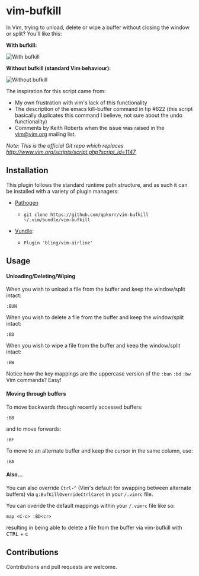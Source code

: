 # vim-bufkill

In Vim, trying to unload, delete or wipe a buffer without closing the window or split? You'll like this:

**With bufkill:**

![With bufkill](http://i59.tinypic.com/2mh6kc6.gif)

**Without bufkill (standard Vim behaviour):**

![Without bufkill](http://i58.tinypic.com/jaweg6.gif)

The inspiration for this script came from:
 * My own frustration with vim's lack of this functionality
 * The description of the emacs kill-buffer command in tip #622 (this script basically duplicates this command I believe, not sure about the undo functionality)
 * Comments by Keith Roberts when the issue was raised in the vim@vim.org mailing list.

*Note: This is the official Git repo which replaces http://www.vim.org/scripts/script.php?script_id=1147*

## Installation

This plugin follows the standard runtime path structure, and as such it can be installed with a variety of plugin managers:

  * [Pathogen][1]
    * `git clone https://github.com/qpkorr/vim-bufkill ~/.vim/bundle/vim-bufkill`

  * [Vundle][2]:
    * `Plugin 'bling/vim-airline'`

## Usage

#### Unloading/Deleting/Wiping

When you wish to unload a file from the buffer and keep the window/split intact:

`:BUN`

When you wish to delete a file from the buffer and keep the window/split intact:

`:BD`

When you wish to wipe a file from the buffer and keep the window/split intact:

`:BW`

Notice how the key mappings are the uppercase version of the `:bun` `:bd` `:bw` Vim commands? Easy!

#### Moving through buffers

To move backwards through recently accessed buffers:

`:BB`

and to move forwards:

`:BF`

To move to an alternate buffer and keep the cursor in the same column, use:

`:BA`

#### Also...

You can also override `Ctrl-^` (Vim's default for swapping between alternate buffers) via `g:BufKillOverrideCtrlCaret` in your `/.vimrc` file.

You can overide the default mappings within your `/.vimrc` file like so:

`map <C-c> :BD<cr>`

resulting in being able to delete a file from the buffer via vim-bufkill with <kbd>CTRL</kbd> + <kbd>c</kbd>

## Contributions

Contributions and pull requests are welcome.

[1]: https://github.com/tpope/vim-pathogen
[2]: https://github.com/gmarik/vundle
